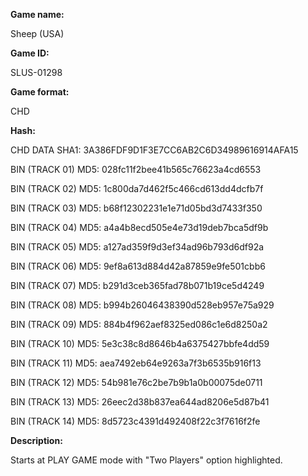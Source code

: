 **Game name:**

Sheep (USA)

**Game ID:**

SLUS-01298

**Game format:**

CHD

**Hash:**

CHD DATA SHA1: 3A386FDF9D1F3E7CC6AB2C6D34989616914AFA15

BIN (TRACK 01) MD5: 028fc11f2bee41b565c76623a4cd6553

BIN (TRACK 02) MD5: 1c800da7d462f5c466cd613dd4dcfb7f

BIN (TRACK 03) MD5: b68f12302231e1e71d05bd3d7433f350

BIN (TRACK 04) MD5: a4a4b8ecd505e4e73d19deb7bca5df9b

BIN (TRACK 05) MD5: a127ad359f9d3ef34ad96b793d6df92a

BIN (TRACK 06) MD5: 9ef8a613d884d42a87859e9fe501cbb6

BIN (TRACK 07) MD5: b291d3ceb365fad78b071b19ce5d4249

BIN (TRACK 08) MD5: b994b26046438390d528eb957e75a929

BIN (TRACK 09) MD5: 884b4f962aef8325ed086c1e6d8250a2

BIN (TRACK 10) MD5: 5e3c38c8d8646b4a6375427bbfe4dd59

BIN (TRACK 11) MD5: aea7492eb64e9263a7f3b6535b916f13

BIN (TRACK 12) MD5: 54b981e76c2be7b9b1a0b00075de0711

BIN (TRACK 13) MD5: 26eec2d38b837ea644ad8206e5d87b41

BIN (TRACK 14) MD5: 8d5723c4391d492408f22c3f7616f2fe

**Description:**

Starts at PLAY GAME mode with "Two Players" option highlighted.